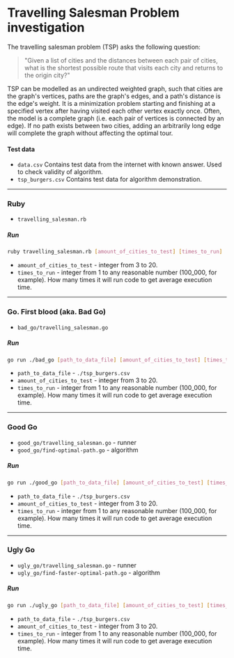 # Travelling Salesman Problem investigation

The travelling salesman problem (TSP) asks the following question:
 > "Given a list of cities and the distances between each pair of cities, what is the shortest possible route that visits each city and returns to the origin city?"

TSP can be modelled as an undirected weighted graph, such that cities are the graph's vertices, paths are the graph's edges, and a path's distance is the edge's weight. It is a minimization problem starting and finishing at a specified vertex after having visited each other vertex exactly once. Often, the model is a complete graph (i.e. each pair of vertices is connected by an edge). If no path exists between two cities, adding an arbitrarily long edge will complete the graph without affecting the optimal tour.

#### Test data

 * `data.csv`
    Contains test data from the internet with known answer. Used to check validity of algorithm.  
 * `tsp_burgers.csv`
    Contains test data for algorithm demonstration.

---

### Ruby

 * `travelling_salesman.rb`

##### Run

```sh
ruby travelling_salesman.rb [amount_of_cities_to_test] [times_to_run]
```

 * `amount_of_cities_to_test` - integer from 3 to 20.
 * `times_to_run` - integer from 1 to any reasonable number (100_000, for example). How many times it will run code to get average execution time.

---

### Go. First blood (aka. Bad Go)

 * `bad_go/travelling_salesman.go`

##### Run

```sh
go run ./bad_go [path_to_data_file] [amount_of_cities_to_test] [times_to_run]
```

 * `path_to_data_file` - `./tsp_burgers.csv`
 * `amount_of_cities_to_test` - integer from 3 to 20.
 * `times_to_run` - integer from 1 to any reasonable number (100_000, for example). How many times it will run code to get average execution time.

---

### Good Go

 * `good_go/travelling_salesman.go` - runner
 * `good_go/find-optimal-path.go` - algorithm

##### Run

```sh
go run ./good_go [path_to_data_file] [amount_of_cities_to_test] [times_to_run]
```

 * `path_to_data_file` - `./tsp_burgers.csv`
 * `amount_of_cities_to_test` - integer from 3 to 20.
 * `times_to_run` - integer from 1 to any reasonable number (100_000, for example). How many times it will run code to get average execution time.

---

### Ugly Go

 * `ugly_go/travelling_salesman.go` - runner
 * `ugly_go/find-faster-optimal-path.go` - algorithm

##### Run

```sh
go run ./ugly_go [path_to_data_file] [amount_of_cities_to_test] [times_to_run]
```

 * `path_to_data_file` - `./tsp_burgers.csv`
 * `amount_of_cities_to_test` - integer from 3 to 20.
 * `times_to_run` - integer from 1 to any reasonable number (100_000, for example). How many times it will run code to get average execution time.
